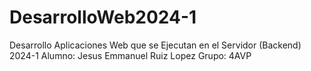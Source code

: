 # DesarrolloWeb2024-1
Desarrollo Aplicaciones Web que se Ejecutan en el Servidor (Backend) 2024-1
Alumno: 
Jesus Emmanuel Ruiz Lopez
Grupo:
4AVP
